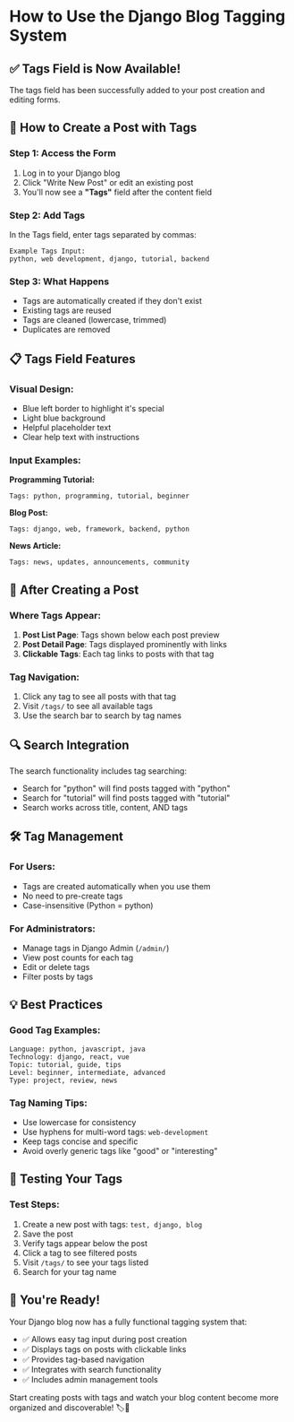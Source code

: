 # How to Use the Django Blog Tagging System

## ✅ **Tags Field is Now Available!**

The tags field has been successfully added to your post creation and editing forms.

## 🔧 **How to Create a Post with Tags**

### **Step 1: Access the Form**
1. Log in to your Django blog
2. Click "Write New Post" or edit an existing post
3. You'll now see a **"Tags"** field after the content field

### **Step 2: Add Tags**
In the Tags field, enter tags separated by commas:

```
Example Tags Input:
python, web development, django, tutorial, backend
```

### **Step 3: What Happens**
- Tags are automatically created if they don't exist
- Existing tags are reused
- Tags are cleaned (lowercase, trimmed)
- Duplicates are removed

## 📋 **Tags Field Features**

### **Visual Design:**
- Blue left border to highlight it's special
- Light blue background
- Helpful placeholder text
- Clear help text with instructions

### **Input Examples:**

**Programming Tutorial:**
```
Tags: python, programming, tutorial, beginner
```

**Blog Post:**
```
Tags: django, web, framework, backend, python
```

**News Article:**
```
Tags: news, updates, announcements, community
```

## 🎯 **After Creating a Post**

### **Where Tags Appear:**
1. **Post List Page**: Tags shown below each post preview
2. **Post Detail Page**: Tags displayed prominently with links
3. **Clickable Tags**: Each tag links to posts with that tag

### **Tag Navigation:**
1. Click any tag to see all posts with that tag
2. Visit `/tags/` to see all available tags
3. Use the search bar to search by tag names

## 🔍 **Search Integration**

The search functionality includes tag searching:
- Search for "python" will find posts tagged with "python"
- Search for "tutorial" will find posts tagged with "tutorial"
- Search works across title, content, AND tags

## 🛠️ **Tag Management**

### **For Users:**
- Tags are created automatically when you use them
- No need to pre-create tags
- Case-insensitive (Python = python)

### **For Administrators:**
- Manage tags in Django Admin (`/admin/`)
- View post counts for each tag
- Edit or delete tags
- Filter posts by tags

## 💡 **Best Practices**

### **Good Tag Examples:**
```
Language: python, javascript, java
Technology: django, react, vue
Topic: tutorial, guide, tips
Level: beginner, intermediate, advanced
Type: project, review, news
```

### **Tag Naming Tips:**
- Use lowercase for consistency
- Use hyphens for multi-word tags: `web-development`
- Keep tags concise and specific
- Avoid overly generic tags like "good" or "interesting"

## 🚀 **Testing Your Tags**

### **Test Steps:**
1. Create a new post with tags: `test, django, blog`
2. Save the post
3. Verify tags appear below the post
4. Click a tag to see filtered posts
5. Visit `/tags/` to see your tags listed
6. Search for your tag name

## 🎉 **You're Ready!**

Your Django blog now has a fully functional tagging system that:
- ✅ Allows easy tag input during post creation
- ✅ Displays tags on posts with clickable links
- ✅ Provides tag-based navigation
- ✅ Integrates with search functionality
- ✅ Includes admin management tools

Start creating posts with tags and watch your blog content become more organized and discoverable! 🏷️📝
